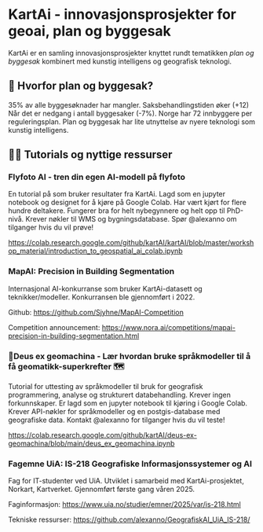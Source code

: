 # KartAi - innovasjonsprosjekter for geoai, plan og byggesak

KartAi er en samling innovasjonsprosjekter knyttet rundt tematikken _plan og byggesak_ kombinert med kunstig intelligens og geografisk teknologi. 

## 🍿 Hvorfor plan og byggesak?
35% av alle byggesøknader har mangler. Saksbehandlingstiden øker (+12) Når det er nedgang i antall byggesaker (-7%). Norge har 72 innbyggere per reguleringsplan. Plan og byggesak har lite utnyttelse av nyere teknologi som kunstig intelligens. 

## 👩‍💻 Tutorials og nyttige ressurser
### Flyfoto AI - tren din egen AI-modell på flyfoto
En tutorial på som bruker resultater fra KartAi. Lagd som en jupyter notebook og designet for å kjøre på Google Colab. Har vært kjørt for flere hundre deltakere. Fungerer bra for helt nybegynnere og helt opp til PhD-nivå. Krever nøkler til WMS og bygningsdatabase. Spør @alexanno om tilganger hvis du vil prøve! 

https://colab.research.google.com/github/kartAI/kartAI/blob/master/workshop_material/introduction_to_geospatial_ai_colab.ipynb

### MapAI: Precision in Building Segmentation
Internasjonal AI-konkurranse som bruker KartAi-datasett og teknikker/modeller. Konkurransen ble gjennomført i 2022. 

Github: https://github.com/Sjyhne/MapAI-Competition

Competition announcement: https://www.nora.ai/competitions/mapai-precision-in-building-segmentation.html

### 🦜Deus ex geomachina - Lær hvordan bruke språkmodeller til å få geomatikk-superkrefter 🗺️

Tutorial for uttesting av språkmodeller til bruk for geografisk programmering, analyse og strukturert databehandling. Krever ingen forkunnskaper. Er lagd som en jupyter notebook til kjøring i Google Colab. Krever API-nøkler for språkmodeller og en postgis-database med geografiske data. Kontakt @alexanno for tilganger hvis du vil teste! 

https://colab.research.google.com/github/kartAI/deus-ex-geomachina/blob/main/deus_ex_geomachina.ipynb

### Fagemne UiA: IS-218 Geografiske Informasjonssystemer og AI
Fag for IT-studenter ved UiA. Utviklet i samarbeid med KartAi-prosjektet, Norkart, Kartverket. Gjennomført første gang våren 2025.

Faginformasjon: https://www.uia.no/studier/emner/2025/var/is-218.html

Tekniske ressurser: https://github.com/alexanno/GeografiskAI_UiA_IS-218/

<!--


## 🌈 Prosjekter og kodebaser

### FlyfotoAI
AI-arkitektur og modeller spesialisert for semantisk segmentering av bygninger på norske flyfoto. Første generasjon utviklet i KartAi 1.0 (RFF-prosjekt). 

Repo: https://github.com/kartAI/kartAI 

### NorPlanQA
This dataset consists of zonal plans and building permit related questions set up in the BEIR format. https://huggingface.co/datasets/kartai/NorPlanQA

### Prototype - app for byggesaks-copiloter

* https://github.com/kartAI/ntnu-kpro-ai-assistant


**Here are some ideas to get you started:**

🙋‍♀️ A short introduction - what is your organization all about?
🌈 Contribution guidelines - how can the community get involved?
👩‍💻 Useful resources - where can the community find your docs? Is there anything else the community should know?
🍿 Fun facts - what does your team eat for breakfast?
🧙 Remember, you can do mighty things with the power of [Markdown](https://docs.github.com/github/writing-on-github/getting-started-with-writing-and-formatting-on-github/basic-writing-and-formatting-syntax)
-->
